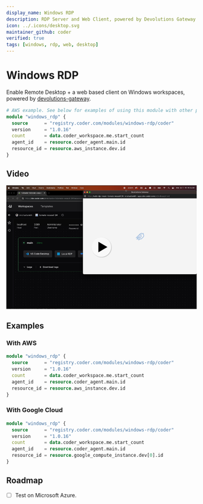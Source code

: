 ```yaml
---
display_name: Windows RDP
description: RDP Server and Web Client, powered by Devolutions Gateway
icon: ../.icons/desktop.svg
maintainer_github: coder
verified: true
tags: [windows, rdp, web, desktop]
---
```


# Windows RDP

Enable Remote Desktop + a web based client on Windows workspaces, powered by [devolutions-gateway](https://github.com/Devolutions/devolutions-gateway).

```tf
# AWS example. See below for examples of using this module with other providers
module "windows_rdp" {
  source      = "registry.coder.com/modules/windows-rdp/coder"
  version     = "1.0.16"
  count       = data.coder_workspace.me.start_count
  agent_id    = resource.coder_agent.main.id
  resource_id = resource.aws_instance.dev.id
}
```

## Video

[![Video](./video-thumbnails/video-thumbnail.png)](https://github.com/coder/modules/assets/28937484/fb5f4a55-7b69-4550-ab62-301e13a4be02)

## Examples

### With AWS

```tf
module "windows_rdp" {
  source      = "registry.coder.com/modules/windows-rdp/coder"
  version     = "1.0.16"
  count       = data.coder_workspace.me.start_count
  agent_id    = resource.coder_agent.main.id
  resource_id = resource.aws_instance.dev.id
}
```

### With Google Cloud

```tf
module "windows_rdp" {
  source      = "registry.coder.com/modules/windows-rdp/coder"
  version     = "1.0.16"
  count       = data.coder_workspace.me.start_count
  agent_id    = resource.coder_agent.main.id
  resource_id = resource.google_compute_instance.dev[0].id
}
```

## Roadmap

- [ ] Test on Microsoft Azure.
